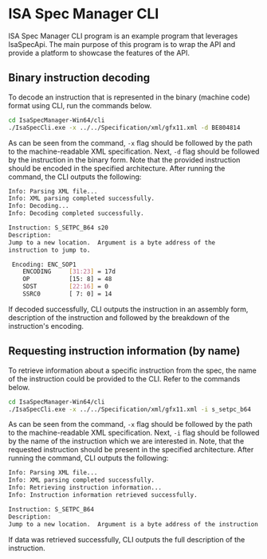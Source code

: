 # ISA Spec Manager CLI
ISA Spec Manager CLI program is an example program that leverages IsaSpecApi. The main purpose of this program is to wrap the API and provide a platform to showcase the features of the API.

## Binary instruction decoding
To decode an instruction that is represented in the binary (machine code) format using CLI, run the commands below. 

```bash
cd IsaSpecManager-Win64/cli
./IsaSpecCli.exe -x ../../Specification/xml/gfx11.xml -d BE804814
```
As can be seen from the command, `-x` flag should be followed by the path to the machine-readable XML specification. Next, `-d` flag should be followed by the instruction in the binary form. Note that the provided instruction should be encoded in the specified architecture. After running the command, the CLI outputs the following:

```bash
Info: Parsing XML file...
Info: XML parsing completed successfully.
Info: Decoding...
Info: Decoding completed successfully.

Instruction: S_SETPC_B64 s20
Description:
Jump to a new location.  Argument is a byte address of the
instruction to jump to.

 Encoding: ENC_SOP1
    ENCODING     [31:23] = 17d
    OP           [15: 8] = 48
    SDST         [22:16] = 0
    SSRC0        [ 7: 0] = 14
```
If decoded successfully, CLI outputs the instruction in an assembly form, description of the instruction and followed by the breakdown of the instruction's encoding.

## Requesting instruction information (by name)
To retrieve information about a specific instruction from the spec, the name of the instruction could be provided to the CLI. Refer to the commands below.

```bash
cd IsaSpecManager-Win64/cli
./IsaSpecCli.exe -x ../../Specification/xml/gfx11.xml -i s_setpc_b64
```
As can be seen from the command, `-x` flag should be followed by the path to the machine-readable XML specification. Next, `-i` flag should be followed by the name of the instruction which we are interested in. Note, that the requested instruction should be present in the specified architecture. After running the command, CLI outputs the following:

```bash
Info: Parsing XML file...
Info: XML parsing completed successfully.
Info: Retrieving instruction information...
Info: Instruction information retrieved successfully.

Instruction: S_SETPC_B64
Description:
Jump to a new location.  Argument is a byte address of the instruction to jump to.
```
If data was retrieved successfully, CLI outputs the full description of the instruction.
